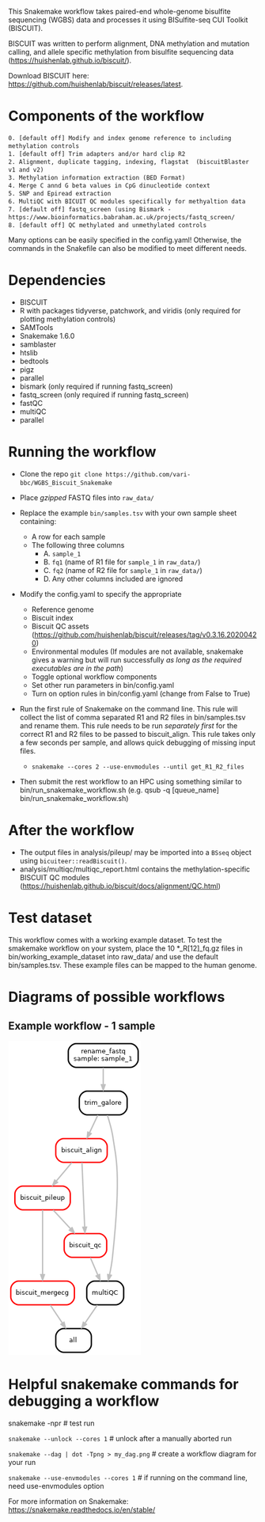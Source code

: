 This Snakemake workflow takes paired-end whole-genome bisulfite sequencing (WGBS) data and processes it using BISulfite-seq CUI Toolkit (BISCUIT).

BISCUIT was written to perform alignment, DNA methylation and mutation calling, and allele specific methylation from bisulfite sequencing data (https://huishenlab.github.io/biscuit/).

Download BISCUIT here: https://github.com/huishenlab/biscuit/releases/latest.

# Components of the workflow
	0. [default off] Modify and index genome reference to including methylation controls
	1. [default off] Trim adapters and/or hard clip R2
	2. Alignment, duplicate tagging, indexing, flagstat  (biscuitBlaster v1 and v2)
	3. Methylation information extraction (BED Format)
	4. Merge C annd G beta values in CpG dinucleotide context
	5. SNP and Epiread extraction
	6. MultiQC with BICUIT QC modules specifically for methyaltion data
	7. [default off] fastq_screen (using Bismark - https://www.bioinformatics.babraham.ac.uk/projects/fastq_screen/
	8. [default off] QC methylated and unmethylated controls

Many options can be easily specified in the config.yaml! Otherwise, the commands in the Snakefile can also be modified to meet different needs.

# Dependencies

 + BISCUIT
 + R with packages tidyverse, patchwork, and viridis (only required for plotting methylation controls)
 + SAMTools 
 + Snakemake 1.6.0 
 + samblaster
 + htslib
 + bedtools
 + pigz
 + parallel
 + bismark (only required if running fastq_screen)
 + fastq_screen (only required if running fastq_screen)
 + fastQC
 + multiQC
 + parallel


# Running the workflow

+ Clone the repo `git clone https://github.com/vari-bbc/WGBS_Biscuit_Snakemake`


+ Place *gzipped* FASTQ files into `raw_data/`


+ Replace the example `bin/samples.tsv` with your own sample sheet containing:
	+ A row for each sample
	+ The following three columns
		+ A. `sample_1`
		+ B. `fq1` (name of R1 file for `sample_1` in `raw_data/`)
		+ C. `fq2` (name of R2 file for `sample_1` in `raw_data/`)
		+ D. Any other columns included are ignored
		
		
+ Modify the config.yaml to specify the appropriate 
	+ Reference genome
	+ Biscuit index
	+ Biscuit QC assets (https://github.com/huishenlab/biscuit/releases/tag/v0.3.16.20200420)
	+ Environmental modules (If modules are not available, snakemake gives a warning but will run successfully *as long as the required executables are in the path*)
	+ Toggle optional workflow components
	+ Set other run parameters in bin/config.yaml
	+ Turn on option rules in bin/config.yaml (change from False to True)


+ Run the first rule of Snakemake on the command line. This rule will collect the list of comma separated R1 and R2 files in bin/samples.tsv and rename them. This rule needs to be run *separately first* for the correct R1 and R2 files to be passed to biscuit_align. This rule takes only a few seconds per sample, and allows quick debugging of missing input files.
	+ `snakemake --cores 2 --use-envmodules --until get_R1_R2_files`
+ Then submit the rest workflow to an HPC using something similar to bin/run_snakemake_workflow.sh (e.g. qsub -q [queue_name] bin/run_snakemake_workflow.sh)

# After the workflow

+ The output files in analysis/pileup/ may be imported into a `BSseq` object using `bicuiteer::readBiscuit()`.
+ analysis/multiqc/multiqc_report.html contains the methylation-specific BISCUIT QC modules (https://huishenlab.github.io/biscuit/docs/alignment/QC.html)

# Test dataset

This workflow comes with a working example dataset. To test the smakemake workflow on your system, place the 10 *_R[12]_fq.gz files in bin/working_example_dataset into raw_data/ and use the default bin/samples.tsv. These example files can be mapped to the human genome.

# Diagrams of possible workflows

## Example workflow - 1 sample
![workflow diagram](bin/DAGs/one_sample_DAG_default_workflow.png)


# Helpful snakemake commands for debugging a workflow

snakemake -npr # test run

`snakemake --unlock --cores 1` # unlock after a manually aborted run

`snakemake --dag | dot -Tpng > my_dag.png` # create a workflow diagram for your run

`snakemake --use-envmodules --cores 1` # if running on the command line, need use-envmodules option

For more information on Snakemake: https://snakemake.readthedocs.io/en/stable/

